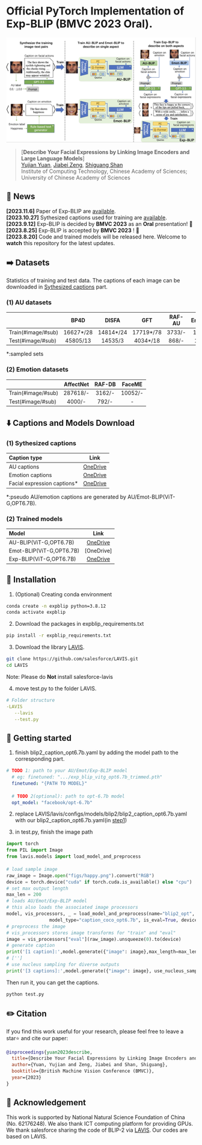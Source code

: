 # Official PyTorch Implementation of Exp-BLIP (BMVC 2023 Oral).

![Exp-BLIP training Framework](figs/overview.jpg)


> [**Describe Your Facial Expressions by Linking Image Encoders and Large Language Models**]<br>
> [Yujian Yuan](https://vipl.ict.ac.cn/edu/student/master/202210/t20221019_123529.html), [Jiabei Zeng](https://vipl.ict.ac.cn/edu/teacher/mastersupvisor/202205/t20220517_35778.html), [Shiguang Shan](https://scholar.google.com/citations?user=Vkzd7MIAAAAJ&hl=zh-CN)<br>Institute of Computing Technology, Chinese Academy of Sciences;
 University of Chinese Academy of Sciences



## 📰 News

**[2023.11.6]** Paper of Exp-BLIP are [available](https://github.com/Yujianyuan/Exp-BLIP/tree/main/paper). <br>
**[2023.10.27]** Sythesized captions used for training are [available](#custom-id). <br>
**[2023.9.12]** Exp-BLIP is decided by **BMVC 2023** as an **Oral** presentation! 🎉 <br>
**[2023.8.25]** Exp-BLIP is accepted by **BMVC 2023** ! 🎉 <br>
**[2023.8.20]** Code and trained models will be released here. Welcome to **watch** this repository for the latest updates.


## ➡️ Datasets
Statistics of training and test data. The captions of each image can be downloaded in [Sythesized captions](#custom-id) part.

### (1) AU datasets
|                        |    BP4D   |  DISFA    |   GFT     |  RAF-AU    | Emotionet |
|:-----------------------|:---------:|:---------:|:---------:|:---------:|:---------:| 
| Train(#image/#sub)   	  | 16627*/28 |14814*/24  |17719*/78  |  3733/-    |19046/-   |
| Test(#image/#sub)      | 45805/13  |14535/3    |4034*/18   |  868/-     |2117/-    |

*:sampled sets
  
### (2) Emotion datasets
|                        |    AffectNet   |  RAF-DB |   FaceME   | 
|:-----------------------|:---------:|:---------:|:---------:| 
| Train(#image/#sub)   	  | 287618/-  |  3162/-   |10052/- |
| Test(#image/#sub)      | 4000/-    |		792/-  | - |


## ⬇️ Captions and Models Download


### <div id="custom-id">(1) Sythesized captions</div>
| Caption type                         |                                                    Link                                                    |
|:------------------------------------|:-------------------------------------------------------------------------------------------------------:| 
| AU captions    					   |     [OneDrive](https://1drv.ms/f/s!Atl7YPj4ORSRjfAdcQ10K01tQ6pRYQ?e=PNNn2i)|
| Emotion captions                    |     [OneDrive](https://1drv.ms/f/s!Atl7YPj4ORSRjfAcWSJoqNttXcHaQg?e=mraNW2)   |
| Facial expression captions*          |     [OneDrive](https://1drv.ms/u/s!Atl7YPj4ORSRjfAvi5PzyOXDMKqHsw?e=6y8lL5)    | 

*:pseudo AU/emotion captions are generated by AU/Emot-BLIP(ViT-G,OPT6.7B).

<a name="text"></a>
### (2) Trained models
| Model                         |                                                    Link                                                    |
|:------------------------------------|:-------------------------------------------------------------------------------------------------------:| 
| AU-BLIP(ViT-G,OPT6.7B)    			|     [OneDrive](https://1drv.ms/u/s!Atl7YPj4ORSRjfAxeMouMlluoe9jcg?e=cM3hhd)|
| Emot-BLIP(ViT-G,OPT6.7B)             |     [OneDrive]    |
| Exp-BLIP(ViT-G,OPT6.7B)              |     [OneDrive](https://1drv.ms/u/s!Atl7YPj4ORSRjfAyMrLW_IEY9fCabw?e=qxEVgb)    | 

## 🔨 Installation

1. (Optional) Creating conda environment

```bash
conda create -n expblip python=3.8.12
conda activate expblip
```

2. Download the packages in expblip_requirements.txt 
```bash
pip install -r expblip_requirements.txt
```

3. Download the library [LAVIS](https://github.com/salesforce/LAVIS). 
```bash
git clone https://github.com/salesforce/LAVIS.git
cd LAVIS
```
Note: Please do **Not** install salesforce-lavis

4. move test.py to the folder LAVIS.

```yaml
# Folder structure
-LAVIS
   --lavis
   --test.py
```

## 🚀 Getting started

1. <div id="step1">finish blip2_caption_opt6.7b.yaml by adding the model path to the corresponding part.</div>

```yaml
# TODO 1: path to your AU/Emot/Exp-BLIP model
  # eg: finetuned: ".../exp_blip_vitg_opt6.7b_trimmed.pth"
  finetuned: "{PATH TO MODEL}"

  # TODO 2(optional): path to opt-6.7b model
  opt_model: "facebook/opt-6.7b"
```

2. replace LAVIS/lavis/configs/models/blip2/blip2_caption_opt6.7b.yaml with our blip2_caption_opt6.7b.yaml(in [step1](#step1))

3. in test.py, finish the image path
```python
import torch
from PIL import Image
from lavis.models import load_model_and_preprocess

# load sample image
raw_image = Image.open("figs/happy.png").convert("RGB")
device = torch.device("cuda" if torch.cuda.is_available() else "cpu")
# set max output length
max_len = 200 
# loads AU/Emot/Exp-BLIP model
# this also loads the associated image processors
model, vis_processors, _ = load_model_and_preprocess(name="blip2_opt",
                model_type="caption_coco_opt6.7b", is_eval=True, device=device)
# preprocess the image
# vis_processors stores image transforms for "train" and "eval" 
image = vis_processors["eval"](raw_image).unsqueeze(0).to(device)
# generate caption
print('[1 caption]:',model.generate({"image": image},max_length=max_len))
# ['']
# use nucleus sampling for diverse outputs 
print('[3 captions]:',model.generate({"image": image}, use_nucleus_sampling=True, num_captions=3,max_length=max_len))
```
Then run it, you can get the captions.
```bash
python test.py
```

## ✏️ Citation
If you find this work useful for your research, please feel free to leave a star⭐️ and cite our paper:

```bibtex
@inproceedings{yuan2023describe,
  title={Describe Your Facial Expressions by Linking Image Encoders and Large Language Models},
  author={Yuan, Yujian and Zeng, Jiabei and Shan, Shiguang},
  booktitle={British Machine Vision Conference (BMVC)},
  year={2023}
}
```

## 🤝 Acknowledgement
This work is supported by National Natural Science Foundation of China (No. 62176248). We also thank ICT computing platform for providing GPUs. We thank salesforce sharing the code of BLIP-2 via [LAVIS](https://github.com/salesforce/LAVIS). Our codes are based on LAVIS.
